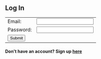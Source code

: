 ## Log In

<!--No actions yet-->


<table>
    <tr>
        <td>Email:</td>
        <td><input type="email" id="email" name="email" required></td>
    </tr>
    <tr>
        <td>Password:</td>
        <td><input type="password" id="password" name="password" required></td>
    </tr>
    <tr>
        <td><button onclick="login_user()" id="submit" type="submit" value="Submit">Submit</button></td> 
        <!-- onclick="login_user()" -->
        <!-- ngl onclick sucks ass-->
    </tr>
</table>
<h4>Don't have an account? Sign up <a href="/signup">here</a></h4>

<script>
    
    // Replace with localhost:8085 for testing

    var test_url = "http://localhost:8085/api/jwt/authenticate";

    var url = "https://csa-backend.rohanj.dev/api/login/authenticate";
    var responsey = undefined;
    
    // function login_user() {
    //     const body = {

    //         // Should be same as person????
    //         email: document.getElementById("email").value,
    //         password: document.getElementById("password").value
    //     };
    //     const request_options = {
    //         method: 'POST',
    //         body: JSON.stringify(body),
    //         headers: {
    //             "content-type": 'application/json'
    //         }
    //     };
    //     console.log(JSON.stringify(body));


    //     fetch(url, request_options)
    //         .then(response => {
    //             response.text().then(data => {
    //                 console.log(data);
    //                 document.cookie = "token=" + data;
    //                 //window.location.href = "/team-8-frontend/search";
    //             })
    //         })
    //         .catch(err => {
    //             console.log("Error: " + err);
    //         })
    // }

    function login_user() {
        const body = {
            // Should be same as person????
            email: document.getElementById("email").value,
            password: document.getElementById("password").value
        };
        const request_options = {
            method: "POST",
            mode: "cors",
            cache: "no-cache",
            credentials: "include",
            body: JSON.stringify(body),
            headers: {
                "content-type": 'application/json'
            },
            credentials: 'include'
        };
        fetch(url, request_options)
            .then(response => {
                if (response.status != 200) {
                    alert("error occured")
                    return
                }
                alert("logged in!")
                responsey = response
                console.log(response)
                window.location.href = "/yourflashcardsets"
            })
            .catch(err => {
                console.log("Error: " + err);
            })
    }

</script>
